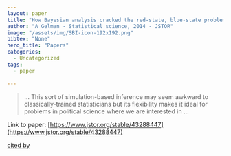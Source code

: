 ```yaml
---
layout: paper
title: "How Bayesian analysis cracked the red-state, blue-state problem"
author: "A Gelman - Statistical science, 2014 - JSTOR"
image: "/assets/img/SBI-icon-192x192.png"
bibtex: "None"
hero_title: "Papers"
categories:
  - Uncategorized
tags:
  - paper

---
```

>… This sort of simulation-based inference may seem awkward to classically-trained statisticians but its flexibility makes it ideal for problems in political science where we are interested in …

Link to paper: [https://www.jstor.org/stable/43288447](https://www.jstor.org/stable/43288447)

[cited by](https://scholar.google.com/scholar?cites=6003372266412780484&as_sdt=2005&sciodt=0,5&hl=en&num=20)
